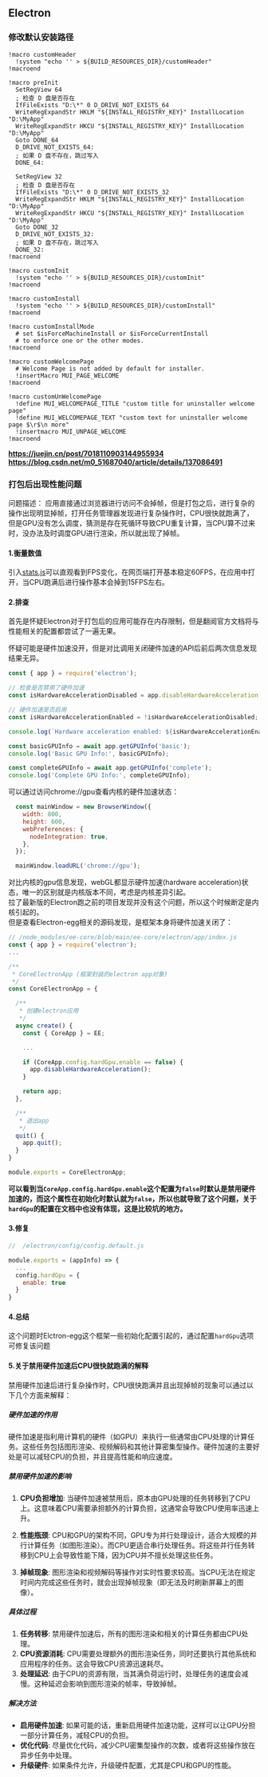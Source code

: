 ## Electron

### 修改默认安装路径
```nsh
!macro customHeader
  !system "echo '' > ${BUILD_RESOURCES_DIR}/customHeader"
!macroend

!macro preInit
  SetRegView 64
  ; 检查 D 盘是否存在
  IfFileExists "D:\*" 0 D_DRIVE_NOT_EXISTS_64
  WriteRegExpandStr HKLM "${INSTALL_REGISTRY_KEY}" InstallLocation "D:\MyApp"
  WriteRegExpandStr HKCU "${INSTALL_REGISTRY_KEY}" InstallLocation "D:\MyApp"
  Goto DONE_64
  D_DRIVE_NOT_EXISTS_64:
  ; 如果 D 盘不存在，跳过写入
  DONE_64:

  SetRegView 32
  ; 检查 D 盘是否存在
  IfFileExists "D:\*" 0 D_DRIVE_NOT_EXISTS_32
  WriteRegExpandStr HKLM "${INSTALL_REGISTRY_KEY}" InstallLocation "D:\MyApp"
  WriteRegExpandStr HKCU "${INSTALL_REGISTRY_KEY}" InstallLocation "D:\MyApp"
  Goto DONE_32
  D_DRIVE_NOT_EXISTS_32:
  ; 如果 D 盘不存在，跳过写入
  DONE_32:
!macroend

!macro customInit
  !system "echo '' > ${BUILD_RESOURCES_DIR}/customInit"
!macroend

!macro customInstall
  !system "echo '' > ${BUILD_RESOURCES_DIR}/customInstall"
!macroend

!macro customInstallMode
  # set $isForceMachineInstall or $isForceCurrentInstall
  # to enforce one or the other modes.
!macroend

!macro customWelcomePage
  # Welcome Page is not added by default for installer.
  !insertMacro MUI_PAGE_WELCOME
!macroend

!macro customUnWelcomePage
  !define MUI_WELCOMEPAGE_TITLE "custom title for uninstaller welcome page"
  !define MUI_WELCOMEPAGE_TEXT "custom text for uninstaller welcome page $\r$\n more"
  !insertmacro MUI_UNPAGE_WELCOME
!macroend
```
**https://juejin.cn/post/7018110903144955934**    
**https://blog.csdn.net/m0_51687040/article/details/137086491**   

### 打包后出现性能问题
问题描述： 应用直接通过浏览器进行访问不会掉帧，但是打包之后，进行复杂的操作出现明显掉帧，打开任务管理器发现进行复杂操作时，CPU很快就跑满了，但是GPU没有怎么调度，猜测是存在死循环导致CPU重复计算，当CPU算不过来时，没办法及时调度GPU进行渲染，所以就出现了掉帧。

#### 1.衡量数值
引入[stats.js](https://github.com/mrdoob/stats.js)可以直观看到FPS变化，在网页端打开基本稳定60FPS，在应用中打开，当CPU跑满后进行操作基本会掉到15FPS左右。

#### 2.排查
首先是怀疑Electron对于打包后的应用可能存在内存限制，但是翻阅官方文档将与性能相关的配置都尝试了一遍无果。       

怀疑可能是硬件加速没开，但是对比调用关闭硬件加速的API后前后两次信息发现结果无异。   
```javascript
const { app } = require('electron');

// 检查是否禁用了硬件加速
const isHardwareAccelerationDisabled = app.disableHardwareAcceleration;

// 硬件加速是否启用
const isHardwareAccelerationEnabled = !isHardwareAccelerationDisabled;

console.log(`Hardware acceleration enabled: ${isHardwareAccelerationEnabled}`);

const basicGPUInfo = await app.getGPUInfo('basic');
console.log('Basic GPU Info:', basicGPUInfo);

const completeGPUInfo = await app.getGPUInfo('complete');
console.log('Complete GPU Info:', completeGPUInfo);
```

可以通过访问chrome://gpu查看内核的硬件加速状态：   
```javascript
  const mainWindow = new BrowserWindow({
    width: 800,
    height: 600,
    webPreferences: {
      nodeIntegration: true,
    },
  });

  mainWindow.loadURL('chrome://gpu');
```
对比内核的gpu信息发现，webGL都显示硬件加速(hardware acceleration)状态，唯一的区别就是内核版本不同，考虑是内核差异引起。    
拉了最新版的Electron跑之前的项目发现并没有这个问题，所以这个时候断定是内核引起的。   
但是查看Electron-egg相关的源码发现，是框架本身将硬件加速关闭了：
```javascript
// /node_modules/ee-core/blob/main/ee-core/electron/app/index.js
const { app } = require('electron');
...

/**
 * CoreElectronApp (框架封装的electron app对象)
 */
const CoreElectronApp = {

  /**
   * 创建electron应用
   */
  async create() {
    const { CoreApp } = EE;

    ...

    if (CoreApp.config.hardGpu.enable == false) {
      app.disableHardwareAcceleration();
    }

    return app;
  },

  /**
   * 退出app
   */
  quit() {
    app.quit();
  }
}

module.exports = CoreElectronApp;
```
**可以看到当`CoreApp.config.hardGpu.enable`这个配置为`false`时默认是禁用硬件加速的，而这个属性在初始化时默认就为`false`，所以也就导致了这个问题，关于`hardGpu`的配置在文档中也没有体现，这是比较坑的地方。**

#### 3.修复
```javascript
//  /electron/config/config.default.js

module.exports = (appInfo) => {
  ...
  config.hardGpu = {
    enable: true
  }
}
```

#### 4.总结
这个问题时Elctron-egg这个框架一些初始化配置引起的，通过配置`hardGpu`选项可修复该问题

#### 5.关于禁用硬件加速后CPU很快就跑满的解释
禁用硬件加速后进行复杂操作时，CPU很快跑满并且出现掉帧的现象可以通过以下几个方面来解释：

##### 硬件加速的作用
硬件加速是指利用计算机的硬件（如GPU）来执行一些通常由CPU处理的计算任务。这些任务包括图形渲染、视频解码和其他计算密集型操作。硬件加速的主要好处是可以减轻CPU的负担，并且提高性能和响应速度。

##### 禁用硬件加速的影响
1. **CPU负担增加**: 当硬件加速被禁用后，原本由GPU处理的任务转移到了CPU上。这意味着CPU需要承担额外的计算负担，这通常会导致CPU使用率迅速上升。

2. **性能瓶颈**: CPU和GPU的架构不同，GPU专为并行处理设计，适合大规模的并行计算任务（如图形渲染）。而CPU更适合串行处理任务。将这些并行任务转移到CPU上会导致性能下降，因为CPU并不擅长处理这些任务。

3. **掉帧现象**: 图形渲染和视频解码等操作对实时性要求较高。当CPU无法在规定时间内完成这些任务时，就会出现掉帧现象（即无法及时刷新屏幕上的图像）。

##### 具体过程
1. **任务转移**: 禁用硬件加速后，所有的图形渲染和相关的计算任务都由CPU处理。
2. **CPU资源消耗**: CPU需要处理额外的图形渲染任务，同时还要执行其他系统和应用程序的任务。这会导致CPU资源迅速耗尽。
3. **处理延迟**: 由于CPU的资源有限，当其满负荷运行时，处理任务的速度会减慢。这种延迟会影响到图形渲染的帧率，导致掉帧。

##### 解决方法
- **启用硬件加速**: 如果可能的话，重新启用硬件加速功能，这样可以让GPU分担一部分计算任务，减轻CPU的负担。
- **优化代码**: 尽量优化代码，减少CPU密集型操作的次数，或者将这些操作放在异步任务中处理。
- **升级硬件**: 如果条件允许，升级硬件配置，尤其是CPU和GPU的性能。

